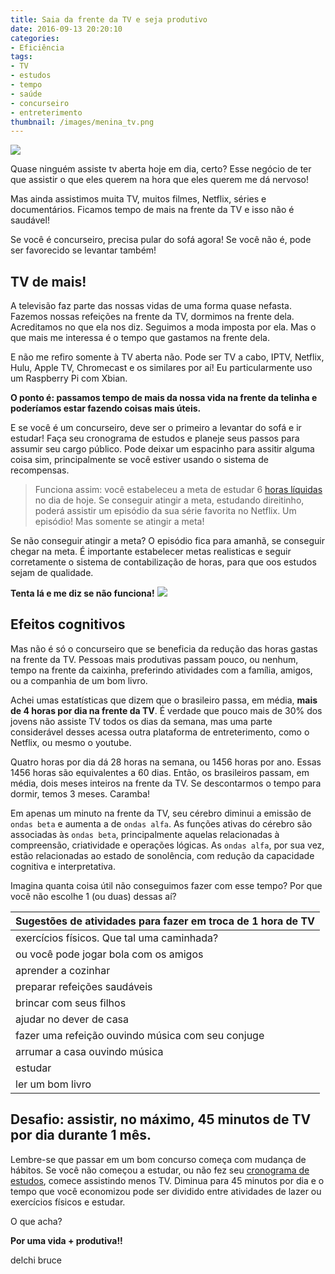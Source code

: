 ```yaml
---
title: Saia da frente da TV e seja produtivo
date: 2016-09-13 20:20:10
categories:
- Eficiência
tags:
- TV
- estudos
- tempo
- saúde
- concurseiro
- entreterimento
thumbnail: /images/menina_tv.png
---
```


![](/images/menina_tv.png)

Quase ninguém assiste tv aberta hoje em dia, certo? Esse negócio de ter que assistir o que eles querem na hora que eles querem me dá nervoso!

Mas ainda assistimos muita TV, muitos filmes, Netflix, séries e documentários. Ficamos tempo de mais na frente da TV e isso não é saudável!

Se você é concurseiro, precisa pular do sofá agora! Se você não é, pode ser favorecido se levantar também!

<!-- more -->

## TV de mais!
A televisão faz parte das nossas vidas de uma forma quase nefasta. Fazemos nossas refeições na frente da TV, dormimos na frente dela. Acreditamos no que ela nos diz. Seguimos a moda imposta por ela. Mas o que mais me interessa é o tempo que gastamos na frente dela.

E não me refiro somente à TV aberta não. Pode ser TV a cabo, IPTV, Netflix, Hulu, Apple TV, Chromecast e os similares por aí! Eu particularmente uso um Raspberry Pi com Xbian.

**O ponto é: passamos tempo de mais da nossa vida na frente da telinha e poderíamos estar fazendo coisas mais úteis.**

E se você é um concurseiro, deve ser o primeiro a levantar do sofá e ir estudar! Faça seu cronograma de estudos e planeje seus passos para assumir seu cargo público. Pode deixar um espacinho para assitir alguma coisa sim, principalmente se você estiver usando o sistema de recompensas.

> Funciona assim: você estabeleceu a meta de estudar 6 [horas líquidas](/2016/09/09/Use-o-metodo-de-horas-liquidas/index.html) no dia de hoje. Se conseguir atingir a meta, estudando direitinho, poderá assistir um episódio da sua série favorita no Netflix. Um episódio! Mas somente se atingir a meta!

Se não conseguir atingir a meta? O episódio fica para amanhã, se conseguir chegar na meta. É importante estabelecer metas realisticas e seguir corretamente o sistema de contabilização de horas, para que oos estudos sejam de qualidade.

**Tenta lá e me diz se não funciona!**
![](/images/smtpe_bars_ruido_half.png)

## Efeitos cognitivos
Mas não é só o concurseiro que se beneficia da redução das horas gastas na frente da TV. Pessoas mais produtivas passam pouco, ou nenhum, tempo na frente da caixinha, preferindo atividades com a família, amigos, ou a companhia de um bom livro.

Achei umas estatísticas que dizem que o brasileiro passa, em média, **mais de 4 horas por dia na frente da TV**. É verdade que pouco mais de 30% dos jovens não assiste TV todos os dias da semana, mas uma parte considerável desses acessa outra plataforma de entreterimento, como o Netflix, ou  mesmo o youtube.

Quatro horas por dia dá 28 horas na semana, ou 1456 horas por ano. Essas 1456 horas são equivalentes a 60 dias. Então, os brasileiros passam, em média, dois meses inteiros na frente da TV. Se descontarmos o tempo para dormir, temos 3 meses. Caramba!

Em apenas um minuto na frente da TV, seu cérebro diminui a emissão de `ondas beta` e aumenta a de `ondas alfa`. As funções ativas do cérebro são associadas às `ondas beta`, principalmente aquelas relacionadas à compreensão, criatividade e operações lógicas. As `ondas alfa`, por sua vez, estão relacionadas ao estado de sonolência, com redução da capacidade cognitiva e interpretativa.

Imagina quanta coisa útil não conseguimos fazer com esse tempo? Por que você não escolhe 1 (ou duas) dessas aí?

| Sugestões de atividades para fazer em troca de 1 hora de TV |
|---|
| exercícios físicos. Que tal uma caminhada? |
| ou você pode jogar bola com os amigos |
| aprender a cozinhar |
| preparar refeições saudáveis |
| brincar com seus filhos |
| ajudar no dever de casa |
| fazer uma refeição ouvindo música com seu conjuge |
| arrumar a casa ouvindo música |
| estudar |
| ler um bom livro |

## Desafio: assistir, no máximo, 45 minutos de TV por dia durante 1 mês.

Lembre-se que passar em um bom concurso começa com mudança de hábitos. Se você não começou a estudar, ou não fez seu [cronograma de estudos](/2016/06/12/cronograma/index.html), comece assistindo menos TV. Diminua para 45 minutos por dia e o tempo que você economizou pode ser dividido entre atividades de lazer ou exercícios físicos e estudar.

O que acha?

**Por uma vida + produtiva!!**

delchi bruce
